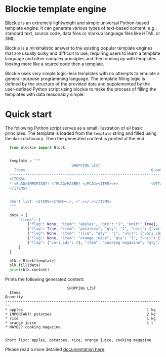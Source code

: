 # Blockie template engine

[Blockie](https://github.com/lubomilko/blockie) is an extremely lightweight and simple universal
Python-based template engine. It can generate various types of text-based content, e.g., standard
text, source code, data files or markup language files like HTML or XML.

Blockie is a minimalistic answer to the existing popular template engines that are usually bulky
and difficult to use, requiring users to learn a template language and other complex principles
and then ending up with templates looking more like a source code then a template.

Blockie uses very simple logic-less templates with no attempts to emulate a general-purpose
programming language. The template filling logic is defined by the structure of the provided
data and supplemented by the user-defined Python script using blockie to make the process of
filling the templates with data reasonably simple.


# Quick start

The following Python script serves as a small illustration of all basic principles. The template
is loaded from the `template` string and filled using the `data` dictionary. Then the generated
content is printed at the end.

``` python
  from blockie import Block


  template = """
                              SHOPPING LIST
    Items                                                         Quantity
  ------------------------------------------------------------------------
  <ITEMS>
  * <FLAG>IMPORTANT! <^FLAG>MAYBE? </FLAG><ITEM><+>               <QTY><UNIT> kg<^UNIT> l</UNIT>
  </ITEMS>


  Short list: <ITEMS><ITEM><.>, <^.></.></ITEMS>
  """

  data = {
      "items": [
          {"flag": None, "item": "apples", "qty": "1", "unit": True},
          {"flag": True, "item": "potatoes", "qty": "2", "unit": {"vari_idx": 0}},
          {"flag": None, "item": "rice", "qty": "1", "unit": {"vari_idx": 0}},
          {"flag": None, "item": "orange juice", "qty": "1", "unit": {"vari_idx": 1}},
          {"flag": {"vari_idx": 1}, "item": "cooking magazine", "qty": None, "unit": None},
      ]
  }

  blk = Block(template)
  blk.fill(data)
  print(blk.content)
```

Prints the following generated content:

``` text
                            SHOPPING LIST
  Items                                                         Quantity
------------------------------------------------------------------------
* apples                                                        1 kg
* IMPORTANT! potatoes                                           2 kg
* rice                                                          1 kg
* orange juice                                                  1 l
* MAYBE? cooking magazine


Short list: apples, potatoes, rice, orange juice, cooking magazine
```


Please read a more detailed [documentation here](https://lubomilko.github.io/blockie).
